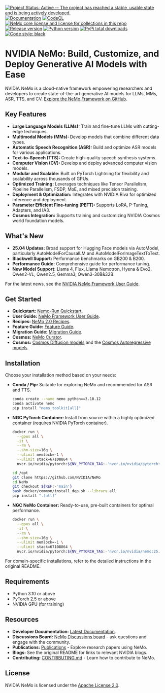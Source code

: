 [![Project Status: Active -- The project has reached a stable, usable state and is being actively developed.](http://www.repostatus.org/badges/latest/active.svg)](http://www.repostatus.org/#active)
[![Documentation](https://readthedocs.com/projects/nvidia-nemo/badge/?version=main)](https://docs.nvidia.com/deeplearning/nemo/user-guide/docs/en/main/)
[![CodeQL](https://github.com/nvidia/nemo/actions/workflows/codeql.yml/badge.svg?branch=main&event=push)](https://github.com/nvidia/nemo/actions/workflows/codeql.yml)
[![NeMo core license and license for collections in this repo](https://img.shields.io/badge/License-Apache%202.0-brightgreen.svg)](https://github.com/NVIDIA/NeMo/blob/master/LICENSE)
[![Release version](https://badge.fury.io/py/nemo-toolkit.svg)](https://badge.fury.io/py/nemo-toolkit)
[![Python version](https://img.shields.io/pypi/pyversions/nemo-toolkit.svg)](https://badge.fury.io/py/nemo-toolkit)
[![PyPi total downloads](https://static.pepy.tech/personalized-badge/nemo-toolkit?period=total&units=international_system&left_color=grey&right_color=brightgreen&left_text=downloads)](https://pepy.tech/project/nemo-toolkit)
[![Code style: black](https://img.shields.io/badge/code%20style-black-000000.svg)](https://github.com/psf/black)

# NVIDIA NeMo: Build, Customize, and Deploy Generative AI Models with Ease

NVIDIA NeMo is a cloud-native framework empowering researchers and developers to create state-of-the-art generative AI models for LLMs, MMs, ASR, TTS, and CV.  [Explore the NeMo Framework on GitHub](https://github.com/NVIDIA/NeMo).

## Key Features

*   **Large Language Models (LLMs):**  Train and fine-tune LLMs with cutting-edge techniques.
*   **Multimodal Models (MMs):** Develop models that combine different data types.
*   **Automatic Speech Recognition (ASR):** Build and optimize ASR models for various applications.
*   **Text-to-Speech (TTS):**  Create high-quality speech synthesis systems.
*   **Computer Vision (CV):** Develop and deploy advanced computer vision models.
*   **Modular and Scalable:** Built on PyTorch Lightning for flexibility and scalability across thousands of GPUs.
*   **Optimized Training:** Leverages techniques like Tensor Parallelism, Pipeline Parallelism, FSDP, MoE, and mixed precision training.
*   **Deployment & Optimization:**  Integrates with NVIDIA Riva for optimized inference and deployment.
*   **Parameter Efficient Fine-tuning (PEFT):** Supports LoRA, P-Tuning, Adapters, and IA3.
*   **Cosmos Integration:**  Supports training and customizing NVIDIA Cosmos world foundation models.

## What's New

*   **25.04 Updates:** Broad support for Hugging Face models via AutoModel, particularly AutoModelForCausalLM and AutoModelForImageTextToText.
*   **Blackwell Support:** Performance benchmarks on GB200 & B200.
*   **Performance Guide:** Comprehensive guide for performance tuning.
*   **New Model Support:** Llama 4, Flux, Llama Nemotron, Hyena & Evo2, Qwen2-VL, Qwen2.5, Gemma3, Qwen3-30B&32B.

For the latest news, see the [NVIDIA NeMo Framework User Guide](https://docs.nvidia.com/nemo-framework/user-guide/latest/playbooks/index.html).

## Get Started

*   **Quickstart:** [Nemo-Run Quickstart](https://docs.nvidia.com/nemo-framework/user-guide/latest/nemo-2.0/quickstart.html).
*   **User Guide:** [NeMo Framework User Guide](https://docs.nvidia.com/nemo-framework/user-guide/latest/nemo-2.0/index.html).
*   **Recipes:** [NeMo 2.0 Recipes](https://github.com/NVIDIA/NeMo/blob/main/nemo/collections/llm/recipes).
*   **Feature Guide:** [Feature Guide](https://docs.nvidia.com/nemo-framework/user-guide/latest/nemo-2.0/features/index.html#feature-guide).
*   **Migration Guide:** [Migration Guide](https://docs.nvidia.com/nemo-framework/user-guide/latest/nemo-2.0/migration/index.html#migration-guide).
*   **Cosmos:** [NeMo Curator](https://developer.nvidia.com/nemo-curator).
*   **Cosmos:** [Cosmos Diffusion models](https://github.com/NVIDIA/Cosmos/blob/main/cosmos1/models/diffusion/nemo/post_training/README.md) and the [Cosmos Autoregressive models](https://github.com/NVIDIA/Cosmos/blob/main/cosmos1/models/autoregressive/nemo/post_training/README.md).

## Installation

Choose your installation method based on your needs:

*   **Conda / Pip:**  Suitable for exploring NeMo and recommended for ASR and TTS.

    ```bash
    conda create --name nemo python==3.10.12
    conda activate nemo
    pip install "nemo_toolkit[all]"
    ```
*   **NGC PyTorch Container:** Install from source within a highly optimized container (requires NVIDIA PyTorch container).
    ```bash
    docker run \
      --gpus all \
      -it \
      --rm \
      --shm-size=16g \
      --ulimit memlock=-1 \
      --ulimit stack=67108864 \
      nvcr.io/nvidia/pytorch:${NV_PYTORCH_TAG:-'nvcr.io/nvidia/pytorch:25.01-py3'}
    ```

    ```bash
    cd /opt
    git clone https://github.com/NVIDIA/NeMo
    cd NeMo
    git checkout ${REF:-'main'}
    bash docker/common/install_dep.sh --library all
    pip install ".[all]"
    ```
*   **NGC NeMo Container:**  Ready-to-use, pre-built containers for optimal performance.

    ```bash
    docker run \
      --gpus all \
      -it \
      --rm \
      --shm-size=16g \
      --ulimit memlock=-1 \
      --ulimit stack=67108864 \
      nvcr.io/nvidia/pytorch:${NV_PYTORCH_TAG:-'nvcr.io/nvidia/nemo:25.02'}
    ```

For domain-specific installations, refer to the detailed instructions in the original README.

## Requirements

*   Python 3.10 or above
*   PyTorch 2.5 or above
*   NVIDIA GPU (for training)

## Resources

*   **Developer Documentation:** [Latest Documentation](https://docs.nvidia.com/deeplearning/nemo/user-guide/docs/en/main/).
*   **Discussions Board:**  [NeMo Discussions board](https://github.com/NVIDIA/NeMo/discussions) - ask questions and engage with the community.
*   **Publications:** [Publications](https://nvidia.github.io/NeMo/publications/) - Explore research papers using NeMo.
*   **Blogs:** See the original README for links to relevant NVIDIA blogs.
*   **Contributing:** [CONTRIBUTING.md](https://github.com/NVIDIA/NeMo/blob/stable/CONTRIBUTING.md) - Learn how to contribute to NeMo.

## License

NVIDIA NeMo is licensed under the [Apache License 2.0](https://github.com/NVIDIA/NeMo?tab=Apache-2.0-1-ov-file).